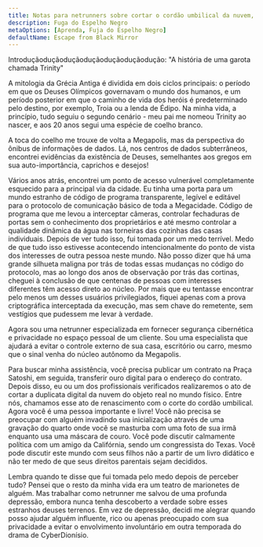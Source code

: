 ```yaml
---
title: Notas para netrunners sobre cortar o cordão umbilical da nuvem, parte 1
description: Fuga do Espelho Negro
metaOptions: [Aprenda, Fuja do Espelho Negro]
defaultName: Escape from Black Mirror
---
```


<RoboAcademyText fWeight="500">
  Introduçãoduçãoduçãoduçãoduçãoduçãodução: "A história de uma garota chamada Trinity"
</RoboAcademyText>

A mitologia da Grécia Antiga é dividida em dois ciclos principais: o período em que os Deuses Olímpicos governavam o mundo dos humanos, e um período posterior em que o caminho de vida dos heróis é predeterminado pelo destino, por exemplo, Troia ou a lenda de Édipo. Na minha vida, a princípio, tudo seguiu o segundo cenário - meu pai me nomeou Trinity ao nascer, e aos 20 anos segui uma espécie de coelho branco.

<LessonImages imageClasses="mb"  src='escape-from-black-mirror/Olympus_Troy_The_Tales_of_Oedipus.png' alt="Olympus Troy The Tales of Oedipus" />

A toca do coelho me trouxe de volta a Megapolis, mas da perspectiva do ônibus de informações de dados. Lá, nos centros de dados subterrâneos, encontrei evidências da existência de Deuses, semelhantes aos gregos em sua auto-importância, caprichos e desejos!

<LessonImages imageClasses="mb"  src='escape-from-black-mirror/Gods-datacenter.png' alt="Gods datacenter" />

Vários anos atrás, encontrei um ponto de acesso vulnerável completamente esquecido para a principal via da cidade. Eu tinha uma porta para um mundo estranho de código de programa transparente, legível e editável para o protocolo de comunicação básico de toda a Megacidade. Código de programa que me levou a interceptar câmeras, controlar fechaduras de portas sem o conhecimento dos proprietários e até mesmo controlar a qualidade dinâmica da água nas torneiras das cozinhas das casas individuais. Depois de ver tudo isso, fui tomada por um medo terrível. Medo de que tudo isso estivesse acontecendo intencionalmente do ponto de vista dos interesses de outra pessoa neste mundo. Não posso dizer que há uma grande silhueta maligna por trás de todas essas mudanças no código do protocolo, mas ao longo dos anos de observação por trás das cortinas, cheguei à conclusão de que centenas de pessoas com interesses diferentes têm acesso direto ao núcleo. Por mais que eu tentasse encontrar pelo menos um desses usuários privilegiados, fiquei apenas com a prova criptográfica interceptada da execução, mas sem chave do remetente, sem vestígios que pudessem me levar à verdade.

<LessonImages imageClasses="mb"  src='escape-from-black-mirror/hacking.png' alt="Gods hackers stayed in circle" />


Agora sou uma netrunner especializada em fornecer segurança cibernética e privacidade no espaço pessoal de um cliente. Sou uma especialista que ajudará a evitar o controle externo de sua casa, escritório ou carro, mesmo que o sinal venha do núcleo autônomo da Megapolis.


<LessonImages imageClasses="mb"  src='escape-from-black-mirror/Trinnity.png' alt="Trinity in underground datacenter" />

Para buscar minha assistência, você precisa publicar um contrato na Praça Satoshi, em seguida, transferir ouro digital para o endereço do contrato. Depois disso, eu ou um dos profissionais verificados realizaremos o ato de cortar a duplicata digital da nuvem do objeto real no mundo físico. Entre nós, chamamos esse ato de renascimento com o corte do cordão umbilical. Agora você é uma pessoa importante e livre! Você não precisa se preocupar com alguém invadindo sua inicialização através de uma gravação do quarto onde você se masturba com uma foto de sua irmã enquanto usa uma máscara de couro. Você pode discutir calmamente política com um amigo da Califórnia, sendo um congressista do Texas. Você pode discutir este mundo com seus filhos não a partir de um livro didático e não ter medo de que seus direitos parentais sejam decididos.

Lembra quando te disse que fui tomada pelo medo depois de perceber tudo? Pensei que o resto da minha vida era um teatro de marionetes de alguém. Mas trabalhar como netrunner me salvou de uma profunda depressão, embora nunca tenha descoberto a verdade sobre esses estranhos deuses terrenos. Em vez de depressão, decidi me alegrar quando posso ajudar alguém influente, rico ou apenas preocupado com sua privacidade a evitar o envolvimento involuntário em outra temporada do drama de CyberDionísio.